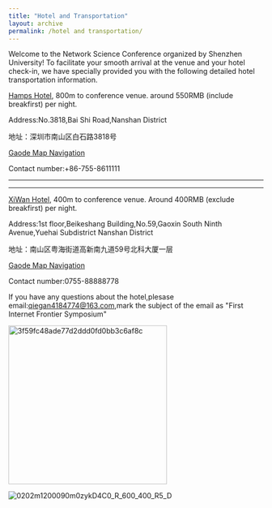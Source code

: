 ```yaml
---
title: "Hotel and Transportation"
layout: archive
permalink: /hotel and transportation/
---
```


Welcome to the Network Science Conference organized by Shenzhen University! To facilitate your smooth arrival at the venue and your hotel check-in, we have specially provided you with the following detailed hotel transportation information.

[Hamps Hotel](http://www.hamps.cn/), 800m to conference venue. around 550RMB (include breakfirst) per night.

Address:No.3818,Bai Shi Road,Nanshan District

地址：深圳市南山区白石路3818号

[Gaode Map Navigation](https://surl.amap.com/13eDzwpvgOL)

Contact number:+86-755-8611111



------
------

[XiWan Hotel](https://hk.trip.com/hotels/shenzhen-hotel-detail-81065413/shenzhen-seaone-hotel/), 400m to conference venue. Around 400RMB (exclude breakfirst) per night.



Address:1st floor,Beikeshang Building,No.59,Gaoxin South Ninth Avenue,Yuehai Subdistrict Nanshan District

地址：南山区粤海街道高新南九道59号北科大厦一层

[Gaode Map Navigation](https://surl.amap.com/2RXTrd3hed2)

Contact number:0755-88888778

If you have any questions about the hotel,plesase email:qiegan4184774@163.com,mark the subject of the email as "First Internet Frontier Symposium"

<img width="313" alt="3f59fc48ade77d2ddd0fd0bb3c6af8c" src="https://github.com/user-attachments/assets/7e175844-9192-4307-8386-c5e392771422" />

![0202m1200090m0zykD4C0_R_600_400_R5_D](https://github.com/user-attachments/assets/7f545ed7-396b-4cfb-8cde-fff1b8c5fe31)
